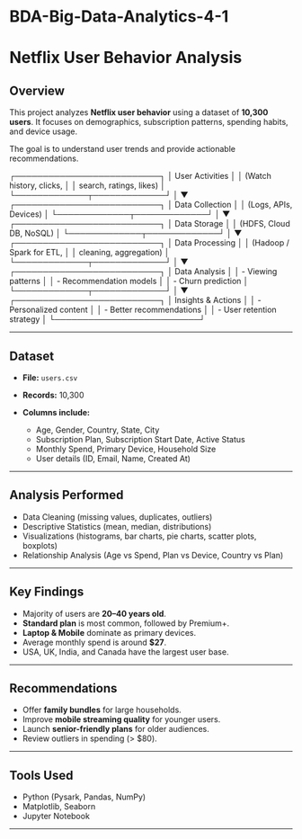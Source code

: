 # BDA-Big-Data-Analytics-4-1

# Netflix User Behavior Analysis

## Overview

This project analyzes **Netflix user behavior** using a dataset of **10,300 users**. It focuses on demographics, subscription patterns, spending habits, and device usage.

The goal is to understand user trends and provide actionable recommendations.

 ┌──────────────────────────┐
 │ User Activities           │
 │ (Watch history, clicks,   │
 │ search, ratings, likes)   │
 └─────────────┬─────────────┘
               │
               ▼
 ┌──────────────────────────┐
 │ Data Collection           │
 │ (Logs, APIs, Devices)     │
 └─────────────┬─────────────┘
               │
               ▼
 ┌──────────────────────────┐
 │ Data Storage              │
 │ (HDFS, Cloud DB, NoSQL)   │
 └─────────────┬─────────────┘
               │
               ▼
 ┌──────────────────────────┐
 │ Data Processing           │
 │ (Hadoop / Spark for ETL,  │
 │ cleaning, aggregation)    │
 └─────────────┬─────────────┘
               │
               ▼
 ┌──────────────────────────┐
 │ Data Analysis             │
 │ - Viewing patterns        │
 │ - Recommendation models   │
 │ - Churn prediction        │
 └─────────────┬─────────────┘
               │
               ▼
 ┌──────────────────────────┐
 │ Insights & Actions        │
 │ - Personalized content    │
 │ - Better recommendations  │
 │ - User retention strategy │
 └──────────────────────────┘

---

## Dataset

* **File:** `users.csv`
* **Records:** 10,300
* **Columns include:**

  * Age, Gender, Country, State, City
  * Subscription Plan, Subscription Start Date, Active Status
  * Monthly Spend, Primary Device, Household Size
  * User details (ID, Email, Name, Created At)

---

## Analysis Performed

* Data Cleaning (missing values, duplicates, outliers)
* Descriptive Statistics (mean, median, distributions)
* Visualizations (histograms, bar charts, pie charts, scatter plots, boxplots)
* Relationship Analysis (Age vs Spend, Plan vs Device, Country vs Plan)

---

## Key Findings

* Majority of users are **20–40 years old**.
* **Standard plan** is most common, followed by Premium+.
* **Laptop & Mobile** dominate as primary devices.
* Average monthly spend is around **$27**.
* USA, UK, India, and Canada have the largest user base.

---

## Recommendations

* Offer **family bundles** for large households.
* Improve **mobile streaming quality** for younger users.
* Launch **senior-friendly plans** for older audiences.
* Review outliers in spending (> $80).

---

## Tools Used

* Python (Pysark, Pandas, NumPy)
* Matplotlib, Seaborn
* Jupyter Notebook

---
